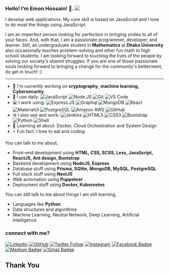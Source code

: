 ### Hello! I’m Emon Hossain! 👋.  ![](https://pronoun.cyou/x/y?subject=He&object=Him&height=20)

I develop web applications. My core skill is based on JavaScript and I love to do most the things using JavaScript.

I am an imperfect person looking for perfection in bringing smiles to all of your faces. And, with that, I am a passionate programmer, developer, and learner. Still, an undergraduate student in **Mathematics** at **Dhaka University** also occasionally teaches problem-solving and other fun math to high school students.
I am looking forward to touching the lives of the people by solving our society's shared struggles. If you are one of those passionate souls looking forward to bringing a change for the community's betterment, do get in touch! :)

<!-- ![Github Stats](https://github-readme-stats.vercel.app/api?username=emonhossainraihan&show_icons=true&title_color=fff&icon_color=79ff97&text_color=9f9f9f&bg_color=151515)

![Top Language](https://github-readme-stats.vercel.app/api/top-langs/?username=emonhossainraihan&layout=compact) -->

*************

- 🏢 I'm currently working on **cryptography**, **machine learning, Cybersecurity**.
- 🚀 I use daily:
  ![JavaScript](https://img.shields.io/badge/-JavaScript-black?style=plastic&logo=javascript)
  ![Node.JS](https://img.shields.io/badge/-Node.JS-black?style=plastic&logo=Node.js) 
  ![Git](https://img.shields.io/badge/-Git-black?style=plastic&logo=git)
  ![VS Code](https://img.shields.io/badge/-VS%20Code-007ACC?style=plastic&logo=visual-studio-code)
- 💻 I work using:
  ![Express.JS](https://img.shields.io/badge/-Express.JS-c7b198?style=plastic&logo=Express.JS) 
  ![Graphql](https://img.shields.io/badge/-Graphql-E10098?style=plastic&logo=Graphql)
  ![MongoDB](https://img.shields.io/badge/-MongoDB-black?style=plastic&logo=mongodb)
  ![React](https://img.shields.io/badge/-React-3b2e5a?style=plastic&logo=react)
  ![MaterialUI](https://img.shields.io/badge/-MatrialUI-0081CB?style=plastic&logo=material-UI)
  ![PostgreSQL](https://img.shields.io/badge/-PostgreSQL-336791?style=plastic&logo=postgresql)
  ![Amazon AWS](https://img.shields.io/badge/Amazon%20AWS-232F3E?style=plastic&logo=amazon-aws)
  ![GitHub](https://img.shields.io/badge/-GitHub-181717?style=plastic&logo=github)
- ⚙️ I also use and work: 
  ![Jenkins](https://img.shields.io/badge/-Jenkins-black?style=plastic&logo=Jenkins)
  ![HTML5](https://img.shields.io/badge/-HTML5-E34F26?style=plastic&logo=html5&logoColor=white)
  ![CSS3](https://img.shields.io/badge/-CSS3-1572B6?style=plastic&logo=css3)
  ![Bootstrap](https://img.shields.io/badge/-Bootstrap-563D7C?style=plastic&logo=bootstrap)
  ![Python](https://img.shields.io/badge/-Python-8fcfd1?style=plastic&logo=Python)
  ![Shell](https://img.shields.io/badge/-Shell-blasck?style=plastic&logo=Shell)
- 🌱 Learning all about: Docker, Cloud Orchestration and System Design
- ⚡️ Fun fact: I love to eat and coding

<!-- ![Profile views](https://gpvc.arturio.dev/emonhossainraihan) -->

You can talk to me about,
- Front-end development using **HTML, CSS, SCSS, Less, JavaScript, ReactJS, Ant design, Bootstrap**
- Backend development using **NodeJS, Express**
- Database stuff using **Prisma, SQlite, MongoDB, MySQL, PostgreSQL**
- Full stack stuff using **NextJS**
- Web automation using **Puppeteer**
- Deployment stuff using **Docker, Kubernetes**

You can still talk to me about things I am still learning,
- Languages like **Python**
- Data structures and algorithms
- Machine Learning, Neutral Network, Deep Learning, Artificial Intelligence 

### connect with me?

[![Linkedin](https://img.shields.io/badge/-emonhossainraihan-blue?style=flat-square&logo=Linkedin&logoColor=white&link=https://www.linkedin.com/in/emonhossainraihan/)](https://www.linkedin.com/in/emonhossainraihan/)
[![GitHub](https://img.shields.io/github/followers/emonhossainraihan?label=follow&style=social)](https://github.com/emonhossainraihan)
[![Twitter Follow](https://img.shields.io/twitter/follow/emonhossain_dev?style=social)](https://twitter.com/emonhossain_dev)
[![Instagram](https://img.shields.io/badge/emonhossainraihan-%23E4405F.svg?&style=flat-square&logo=instagram&logoColor=white&link=https://www.instagram.com/emonhossainraihan/)](https://www.instagram.com/emonhossainraihan/)
[![Facebook Badge](https://img.shields.io/badge/-emonhossainraihan-blue?style=flat-square&logo=Facebook&logoColor=white&link=https://www.facebook.com/emonhossainraihan/)](https://www.facebook.com/emonhossainraihan/)
[![Medium Badge](https://img.shields.io/badge/-@emonhossainraihan-black?style=flat-square&labelColor=000000&logo=Medium&link=https://medium.com/@emonhossainraihan/)](https://medium.com/@emonhossainraihan)
[![Gmail Badge](https://img.shields.io/badge/-mdemon7475@gmail.com-c14438?style=plastic&logo=Gmail&logoColor=white&link=mailto:mdemon7475@gmail.com)](mailto:mdemon7475@gmail.com)

## Thank You
